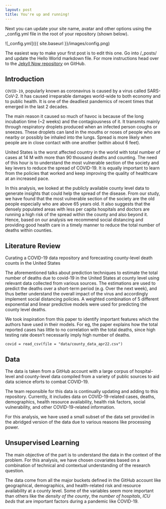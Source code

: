 ```yaml
---
layout: post
title: You're up and running!
---
```


Next you can update your site name, avatar and other options using the _config.yml file in the root of your repository (shown below).

![_config.yml]({{ site.baseurl }}/images/config.png)

The easiest way to make your first post is to edit this one. Go into /_posts/ and update the Hello World markdown file. For more instructions head over to the [Jekyll Now repository](https://github.com/barryclark/jekyll-now) on GitHub.

## Introduction

`COVID-19`, popularly known as coronavirus is caused by a virus called SARS-CoV-2. It has caused irreparable damages world-wide to both economy and to public health. It is one of the deadliest pandemics of recent times that emerged in the last 2 decades. 

The main reason it caused so much of havoc is because of the long incubation time (~2 weeks) and the contagiousness of it. It transmits mainly through respiratory droplets produced when an infected person coughs or sneezes. These droplets can land in the mouths or noses of people who are nearby or possibly be inhaled into the lungs. Spread is more likely when people are in close contact with one another (within about 6 feet). 

United States is the worst affected country in the world with total number of cases at 14 M with more than 90 thousand deaths and counting. The need of this hour is to understand the most vulnerable section of the society and key levers to reduce the spread of COVID-19. It is equally important to learn from the policies that worked and keep improving the quality of healthcare at an increased pace. 

In this analysis, we looked at the publicly available county level data to generate insights that could help the spread of the disease. From our study, we have found that the most vulnerable section of the society are the old people especially who are above 65 years old. It also suggests that the densely populated areas with less per capita hospitals and doctors  are running a high risk of the spread within the county and also beyond it. Hence, based on our analysis we recommend social distancing and providing good health care in a timely manner to reduce the total number of deaths within counties.

## Literature Review

Curating a COVID-19 data repository and forecasting county-level death counts in the United States

The aforementioned talks about prediction techniques to estimate the total number of deaths due to covid-19 in the United States at county level using relevant data collected from various sources. The estimations are used to predict the deaths over a short-term period (e.g. Over the next week), and thus better understand the overall impact of the virus and accordingly implement social distancing policies. A weighted combination of 5 different exponential and linear predictive models were used for predicting the county level deaths.

We took inspiration from this paper to identify important features which the authors have used in their models. For eg, the paper explains how the total reported cases has little to no correlation with the total deaths, since high testing rate doesn’t necessarily imply high number of deaths.

```{r load-data, echo=FALSE, message=FALSE, warning=FALSE}
covid = read_csv(file = "data/county_data_apr22.csv")
```

## Data

The data is taken from a GitHub account with a large corpus of hospital-level and county-level data compiled from a variety of public sources to aid data science eforts to combat COVID-19. 

The team reponsible for this data is continually updating and adding to this repository. Currently, it includes data on COVID-19-related cases, deaths, demographics, health resource availability, health risk factors, social vulnerability, and other COVID-19-related information. 

For this analysis, we have used a small subset of the data set provided in the abridged version of the data due to various reasons like processing power.

## Unsupervised Learning

The main objective of the part is to understand the data in the context of the problem. For this analysis, we have chosen covariates based on a combination of technical and contextual understanding of the research question. 

The data come from all the major buckets defined in the GitHub account like geographical, demographics, and health-related risk and resource availability at a county level. Some of the variables seem more important than others like the _density of the county_, the _number of hospitals_, _ICU beds_ that are important factors during a pandemic like COVID-19. 

